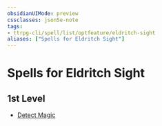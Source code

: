 ```yaml
---
obsidianUIMode: preview
cssclasses: json5e-note
tags:
- ttrpg-cli/spell/list/optfeature/eldritch-sight
aliases: ["Spells for Eldritch Sight"]
---
```

# Spells for Eldritch Sight

## 1st Level

- [Detect Magic](detect-magic "PHB")